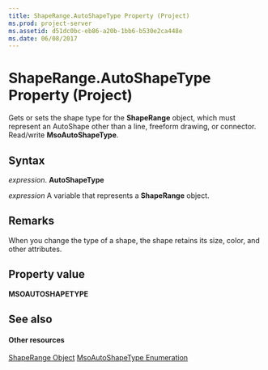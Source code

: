 ```yaml
---
title: ShapeRange.AutoShapeType Property (Project)
ms.prod: project-server
ms.assetid: d51dc0bc-eb86-a20b-1bb6-b530e2ca448e
ms.date: 06/08/2017
---
```



# ShapeRange.AutoShapeType Property (Project)
Gets or sets the shape type for the **ShapeRange** object, which must represent an AutoShape other than a line, freeform drawing, or connector. Read/write **MsoAutoShapeType**.

## Syntax

 _expression_. **AutoShapeType**

 _expression_ A variable that represents a **ShapeRange** object.


## Remarks

When you change the type of a shape, the shape retains its size, color, and other attributes.


## Property value

 **MSOAUTOSHAPETYPE**


## See also


#### Other resources


[ShapeRange Object](shaperange-object-project.md)
[MsoAutoShapeType Enumeration](http://msdn.microsoft.com/en-us/library/office/ff862770%28v=office.15%29)
